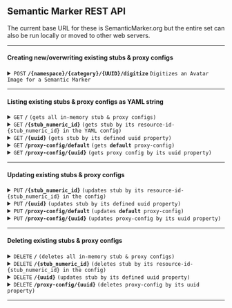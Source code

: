 
## Semantic Marker REST API 

The current base URL for these is SemanticMarker.org but the entire set
can also be run locally or moved to other web servers.

------------------------------------------------------------------------------------------

#### Creating new/overwriting existing stubs & proxy configs

<details>
 <summary><code>POST</code> <code><b>/{namespace}/{category}/{UUID}/digitize</b></code> <code>Digitizes an Avatar Image for a Semantic Marker</code></summary>

##### Parameters

> | name      |  type     | data type               | description                                                           |
> |-----------|-----------|-------------------------|-----------------------------------------------------------------------|
> | None      |  required | object (JSON or YAML)   | N/A  |


##### Responses

> | http code     | content-type                      | response                                                            |
> |---------------|-----------------------------------|---------------------------------------------------------------------|
> | `201`         | `text/plain;charset=UTF-8`        | `Configuration created successfully`                                |
> | `400`         | `application/json`                | `{"code":"400","message":"Bad Request"}`                            |

##### Example cURL

> ```javascript
> set fullsm = "http://localhost:1880/sm/"$sm"/digitize"
> curl -v  -F filename=$filename -F upload=@$filename -F username=$user -F password=$pass -F link=$link -F kind=$kind $fullsm
> ```

</details>

------------------------------------------------------------------------------------------

#### Listing existing stubs & proxy configs as YAML string

<details>
 <summary><code>GET</code> <code><b>/</b></code> <code>(gets all in-memory stub & proxy configs)</code></summary>

##### Parameters

> None

##### Responses

> | http code     | content-type                      | response                                                            |
> |---------------|-----------------------------------|---------------------------------------------------------------------|
> | `200`         | `text/plain;charset=UTF-8`        | YAML string                                                         |

##### Example cURL

> ```javascript
>  curl -X GET -H "Content-Type: application/json" http://localhost:8889/
> ```

</details>

<details>
 <summary><code>GET</code> <code><b>/{stub_numeric_id}</b></code> <code>(gets stub by its resource-id-{stub_numeric_id} in the YAML config)</code></summary>

##### Parameters

> | name              |  type     | data type      | description                         |
> |-------------------|-----------|----------------|-------------------------------------|
> | `stub_numeric_id` |  required | int ($int64)   | The specific stub numeric id        |

##### Responses

> | http code     | content-type                      | response                                                            |
> |---------------|-----------------------------------|---------------------------------------------------------------------|
> | `200`         | `text/plain;charset=UTF-8`        | YAML string                                                         |
> | `400`         | `application/json`                | `{"code":"400","message":"Bad Request"}`                            |

##### Example cURL

> ```javascript
>  curl -X GET -H "Content-Type: application/json" http://localhost:8889/0
> ```

</details>

<details>
  <summary><code>GET</code> <code><b>/{uuid}</b></code> <code>(gets stub by its defined uuid property)</code></summary>

##### Parameters

> | name   |  type      | data type      | description                                          |
> |--------|------------|----------------|------------------------------------------------------|
> | `uuid` |  required  | string         | The specific stub unique idendifier                  |

##### Responses

> | http code     | content-type                      | response                                                            |
> |---------------|-----------------------------------|---------------------------------------------------------------------|
> | `200`         | `text/plain;charset=UTF-8`        | YAML string                                                         |
> | `400`         | `application/json`                | `{"code":"400","message":"Bad Request"}`                            |

##### Example cURL

> ```javascript
>  curl -X GET -H "Content-Type: application/json" http://localhost:8889/some-unique-uuid-string
> ```

</details>


<details>
  <summary><code>GET</code> <code><b>/proxy-config/default</b></code> <code>(gets <b>default</b> proxy-config)</code></summary>

##### Parameters

> None

##### Responses

> | http code     | content-type                      | response                                                            |
> |---------------|-----------------------------------|---------------------------------------------------------------------|
> | `200`         | `text/plain;charset=UTF-8`        | YAML string                                                         |
> | `400`         | `application/json`                | `{"code":"400","message":"Bad Request"}`                            |

##### Example cURL

> ```javascript
>  curl -X GET -H "Content-Type: application/json" http://localhost:8889/proxy-config/default
> ```

</details>


<details>
  <summary><code>GET</code> <code><b>/proxy-config/{uuid}</b></code> <code>(gets proxy config by its uuid property)</code></summary>

##### Parameters

> | name   |  type      | data type      | description                                                  |
> |--------|------------|----------------|--------------------------------------------------------------|
> | `uuid` |  required  | string         | The specific proxy config unique idendifier                  |

##### Responses

> | http code     | content-type                      | response                                                            |
> |---------------|-----------------------------------|---------------------------------------------------------------------|
> | `200`         | `text/plain;charset=UTF-8`        | YAML string                                                         |
> | `400`         | `application/json`                | `{"code":"400","message":"Bad Request"}`                            |

##### Example cURL

> ```javascript
>  curl -X GET -H "Content-Type: application/json" http://localhost:8889/proxy-config/some-unique-uuid-string
> ```

</details>

------------------------------------------------------------------------------------------


#### Updating existing stubs & proxy configs

<details>
  <summary><code>PUT</code> <code><b>/{stub_numeric_id}</b></code> <code>(updates stub by its resource-id-{stub_numeric_id} in the config)</code></summary>

##### Parameters

> | name              |  type     | data type      | description                         |
> |-------------------|-----------|----------------|-------------------------------------|
> | `stub_numeric_id` |  required | int ($int64)   | The specific stub numeric id        |

##### Responses

> | http code     | content-type                      | response                                                            |
> |---------------|-----------------------------------|---------------------------------------------------------------------|
> | `201`         | `text/plain;charset=UTF-8`        | `Stub request index#<stub_numeric_id> updated successfully"`        |
> | `400`         | `application/json`                | `{"code":"400","message":"Bad Request"}`                            |
> | `405`         | `text/html;charset=utf-8`         | None                                                                |

##### Example cURL

> ```javascript
>  curl -X PUT -H "Content-Type: application/json" --data @put.json http://localhost:8889/0
> ```

</details>

<details>
  <summary><code>PUT</code> <code><b>/{uuid}</b></code> <code>(updates stub by its defined uuid property)</code></summary>

##### Parameters

> | name   |  type      | data type      | description                                          |
> |--------|------------|----------------|------------------------------------------------------|
> | `uuid` |  required  | string         | The specific stub unique idendifier                  |

##### Responses

> | http code     | content-type                      | response                                                            |
> |---------------|-----------------------------------|---------------------------------------------------------------------|
> | `201`         | `text/plain;charset=UTF-8`        | `Stub request uuid#<uuid> updated successfully`                     |
> | `400`         | `application/json`                | `{"code":"400","message":"Bad Request"}`                            |
> | `405`         | `text/html;charset=utf-8`         | None                                                                |

##### Example cURL

> ```javascript
>  curl -X PUT -H "Content-Type: application/json" --data @put.json http://localhost:8889/some-unique-uuid-string
> ```

</details>

<details>
  <summary><code>PUT</code> <code><b>/proxy-config/default</b></code> <code>(updates <b>default</b> proxy-config)</code></summary>

##### Parameters

> None

##### Responses

> | http code     | content-type                      | response                                                            |
> |---------------|-----------------------------------|---------------------------------------------------------------------|
> | `201`         | `text/plain;charset=UTF-8`        | `Proxy config uuid#default updated successfully`                    |
> | `400`         | `application/json`                | `{"code":"400","message":"Bad Request"}`                            |
> | `405`         | `text/html;charset=utf-8`         | None                                                                |

##### Example cURL

> ```javascript
>  curl -X PUT -H "Content-Type: application/json" --data @put.json http://localhost:8889/proxy-config/default
> ```

</details>

<details>
  <summary><code>PUT</code> <code><b>/proxy-config/{uuid}</b></code> <code>(updates proxy-config by its uuid property)</code></summary>

##### Parameters

> | name   |  type      | data type      | description                                                  |
> |--------|------------|----------------|--------------------------------------------------------------|
> | `uuid` |  required  | string         | The specific proxy config unique idendifier                  |

##### Responses

> | http code     | content-type                      | response                                                            |
> |---------------|-----------------------------------|---------------------------------------------------------------------|
> | `201`         | `text/plain;charset=UTF-8`        | `Proxy config uuid#<uuid> updated successfully`                     |
> | `400`         | `application/json`                | `{"code":"400","message":"Bad Request"}`                            |
> | `405`         | `text/html;charset=utf-8`         | None                                                                |

##### Example cURL

> ```javascript
>  curl -X PUT -H "Content-Type: application/json" --data @put.json http://localhost:8889/proxy-config/some-unique-uuid-string
> ```

</details>

------------------------------------------------------------------------------------------

#### Deleting existing stubs & proxy configs

<details>
  <summary><code>DELETE</code> <code><b>/</b></code> <code>(deletes all in-memory stub & proxy configs)</code></summary>

##### Parameters

> None

##### Responses

> | http code     | content-type                      | response                                                            |
> |---------------|-----------------------------------|---------------------------------------------------------------------|
> | `200`         | `text/plain;charset=UTF-8`        | `All in-memory YAML config was deleted successfully`                |

##### Example cURL

> ```javascript
>  curl -X DELETE -H "Content-Type: application/json" http://localhost:8889/
> ```

</details>

<details>
  <summary><code>DELETE</code> <code><b>/{stub_numeric_id}</b></code> <code>(deletes stub by its resource-id-{stub_numeric_id} in the config)</code></summary>

##### Parameters

> | name              |  type     | data type      | description                         |
> |-------------------|-----------|----------------|-------------------------------------|
> | `stub_numeric_id` |  required | int ($int64)   | The specific stub numeric id        |

##### Responses

> | http code     | content-type                      | response                                                            |
> |---------------|-----------------------------------|---------------------------------------------------------------------|
> | `200`         | `text/plain;charset=UTF-8`        | `Stub request index#<stub_numeric_id> deleted successfully`         |
> | `400`         | `application/json`                | `{"code":"400","message":"Bad Request"}`                            |

##### Example cURL

> ```javascript
>  curl -X DELETE -H "Content-Type: application/json" http://localhost:8889/0
> ```

</details>


<details>
  <summary><code>DELETE</code> <code><b>/{uuid}</b></code> <code>(updates stub by its defined uuid property)</code></summary>

##### Parameters

> | name   |  type      | data type      | description                                          |
> |--------|------------|----------------|------------------------------------------------------|
> | `uuid` |  required  | string         | The specific stub unique idendifier                  |


##### Responses

> | http code     | content-type                      | response                                                            |
> |---------------|-----------------------------------|---------------------------------------------------------------------|
> | `200`         | `text/plain;charset=UTF-8`        | `Stub request uuid#<uuid> deleted successfully`                     |
> | `400`         | `application/json`                | `{"code":"400","message":"Bad Request"}`                            |

##### Example cURL

> ```javascript
>  curl -X DELETE -H "Content-Type: application/json" http://localhost:8889/some-unique-uuid-string
> ```

</details>


<details>
  <summary><code>DELETE</code> <code><b>/proxy-config/{uuid}</b></code> <code>(deletes proxy-config by its uuid property)</code></summary>

##### Parameters

> | name   |  type      | data type      | description                                                  |
> |--------|------------|----------------|--------------------------------------------------------------|
> | `uuid` |  required  | string         | The specific proxy config unique idendifier                  |

##### Responses

> | http code     | content-type                      | response                                                            |
> |---------------|-----------------------------------|---------------------------------------------------------------------|
> | `200`         | `text/plain;charset=UTF-8`        | `Proxy config uuid#<uuid> deleted successfully`                     |
> | `400`         | `application/json`                | `{"code":"400","message":"Bad Request"}`                            |

##### Example cURL

> ```javascript
>  curl -X DELETE -H "Content-Type: application/json" http://localhost:8889/proxy-config/some-unique-uuid-string
> ```

</details>

------------------------------------------------------------------------------------------
